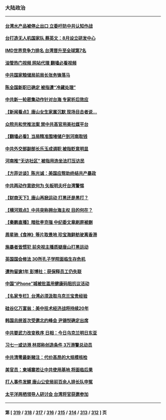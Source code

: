 ### 大陆政治
---
#### [台湾水产品被停止出口 立委吁防中共认知作战](../../pages/ncid277/n13759947.md?06152045) 
#### [台打造无人机国家队 蔡英文：8月设立研发中心](../../pages/ncid277/n13760031.md?06152045) 
#### [IMD世界竞争力排名 台湾晋升至全球第7名](../../pages/ncid277/n13759797.md?06152045) 
#### [油管热门视频 网站代理 翻墙必看视频](http://209.222.30.114:81/youtube.html?06152045)
#### [中共国家粮储局前局长张务锋落马](../../pages/ncid277/n13759903.md?06152045) 
#### [陈全国新职已确定 被指遭“冷藏处理”](../../pages/ncid277/n13759912.md?06152045) 
#### [中共新一轮密集动作针对台海 专家析后效应](../../pages/ncid277/n13759767.md?06152045) 
#### [【新闻看点】唐山女生家属沉默 现场目击者说…](../../pages/ncid277/n13759540.md?06152045) 
#### [众院共和党推法案 禁中共高官用美社媒平台](../../pages/ncid277/n13759773.md?06152045) 
#### [【翻墙必看】当局精准围堵储户到河南取钱](../../pages/ncid277/n13759755.md?06152045) 
#### [中共外交部副部长乐玉成调职 被指贬意明显](../../pages/ncid277/n13759768.md?06152045) 
#### [河南推“无访社区” 被指用连坐法打压访民](../../pages/ncid277/n13759679.md?06152045) 
#### [【方菲访谈】陈光诚：美国应帮助终结共产暴政](../../pages/ncid277/n13759521.md?06152045) 
#### [中共两动作意欲何为 矢板明夫吁台湾警惕](../../pages/ncid277/n13759675.md?06152045) 
#### [【财商天下】唐山再掀运动 打黑还是黑打？](../../pages/ncid277/n13759619.md?06152045) 
#### [【横河观点】中共突称拥台海主权 目的何在？](../../pages/ncid277/n13759690.md?06152045) 
#### [【秦鹏直播】暗批李克强 中纪委文章刷屏被删](../../pages/ncid277/n13759680.md?06152045) 
#### [周星驰《食神》等片取景地 珍宝海鲜舫驶离香港](../../pages/ncid277/n13759612.md?06152045) 
#### [施暴者皆惯犯 前央视主播质疑唐山打黑运动](../../pages/ncid277/n13759622.md?06152045) 
#### [英国国会修法 30所孔子学院面临生存危机](../../pages/ncid277/n13759505.md?06152045) 
#### [遭拘留逾1年 彭博社：获保释员工仍失联](../../pages/ncid277/n13759575.md?06152045) 
#### [中国“iPhone”城被批滥用健康码阻抗议活动](../../pages/ncid277/n13759574.md?06152045) 
#### [【名家专栏】台湾必须汲取乌克兰宝贵经验](../../pages/ncid277/n13759403.md?06152045) 
#### [硅谷亿万富翁：美中技术经济战将持续20年](../../pages/ncid277/n13759522.md?06152045) 
#### [韩国总统首次受邀北约峰会 尹锡悦确定出席](../../pages/ncid277/n13759570.md?06152045) 
#### [中共要武力改变秩序 日相：今日乌克兰明日东亚](../../pages/ncid277/n13759553.md?06152045) 
#### [习七一或访港 林郑称创造条件 3万港警总动员](../../pages/ncid277/n13759375.md?06152045) 
#### [中共清零最新赌注：代价高昂的大规模核检](../../pages/ncid277/n13759358.md?06152045) 
#### [美官员：柬埔寨若让中共使用基地 将面临后果](../../pages/ncid277/n13759316.md?06152045) 
#### [打人事件发酵 唐山公安局前百余人排长队申冤](../../pages/ncid277/n13759336.md?06152045) 
#### [太平洋两栖领导人研讨会 台湾将官获邀参加](../../pages/ncid277/n13759374.md?06152045) 

---
#### 第 [ [319](./319.md?06152045) / [318](./318.md?06152045) / [317](./317.md?06152045) / [316](./316.md?06152045) / [315](./315.md?06152045) / [314](./314.md?06152045) / [313](./313.md?06152045) / [312](./312.md?06152045) ] 页
